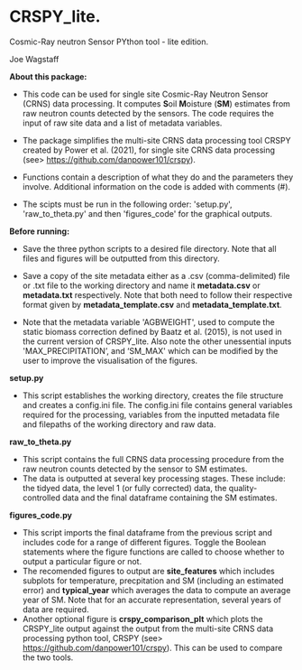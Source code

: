 # **CRSPY_lite**.

Cosmic-Ray neutron Sensor PYthon tool - lite edition.

Joe Wagstaff

**About this package:**

* This code can be used for single site Cosmic-Ray Neutron Sensor (CRNS) data processing. It computes **S**oil **M**oisture (**SM**) estimates from raw neutron counts detected by the sensors. The code requires the input of raw site data and a list of metadata variables.

* The package simplifies the multi-site CRNS data processing tool CRSPY created by Power et al. (2021), for single site CRNS data processing (see> https://github.com/danpower101/crspy).
 
* Functions contain a description of what they do and the parameters they involve. Additional information on the code is added with comments (#).

* The scipts must be run in the following order: 'setup.py', 'raw_to_theta.py' and then 'figures_code' for the graphical outputs.

 **Before running:** 

* Save the three python scripts to a desired file directory. Note that all files and figures will be outputted from this directory.

* Save a copy of the site metadata either as a .csv (comma-delimited) file or .txt file to the working directory and name it **metadata.csv** or **metadata.txt** respectively. Note that both need to follow their respective format given by **metadata_template.csv** and **metadata_template.txt**.

* Note that the metadata variable 'AGBWEIGHT', used to compute the static biomass correction defined by Baatz et al. (2015), is not used in the current version of CRSPY_lite. Also note the other unessential inputs 'MAX_PRECIPITATION’, and ‘SM_MAX' which can be modified by the user to improve the visualisation of the figures.

**setup.py**

* This script establishes the working directory, creates the file structure and creates a config.ini file. The config.ini file contains general variables required for the processing, variables from the inputted metadata file and filepaths of the working directory and raw data.

**raw_to_theta.py**

* This script contains the full CRNS data processing procedure from the raw neutron counts detected by the sensor to SM estimates.
* The data is outputted at several key processing stages. These include: the tidyed data, the level 1 (or fully corrected) data, the quality-controlled data and the final dataframe containing the SM estimates.

**figures_code.py**

* This script imports the final dataframe from the previous script and includes code for a range of different figures. Toggle the Boolean statements where the figure functions are called to choose whether to output a particular figure or not.
* The recomended figures to output are **site_features** which includes subplots for temperature, precpitation and SM (including an estimated error) and **typical_year** which averages the data to compute an average year of SM. Note that for an accurate representation, several years of data are required.
* Another optional figure is **crspy_comparison_plt** which plots the CRSPY_lite output against the output from the multi-site CRNS data processing python tool, CRSPY (see> https://github.com/danpower101/crspy). This can be used to compare the two tools.














